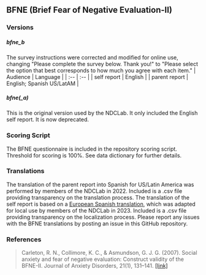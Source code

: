 ## BFNE (Brief Fear of Negative Evaluation-II)

### Versions
##### bfne_b
The survey instructions were corrected and modified for online use, changing "Please complete the survey below. Thank you!" to "Please select the option that best corresponds to how much you agree with each item."
| Audience | Language |
| :--  | :--  |
| self report | English |
| parent report | English; Spanish US/LatAM |

##### bfne(_a)
This is the original version used by the NDCLab. It only included the English self report. It is now deprecated.


### Scoring Script
The BFNE questionnaire is included in the repository scoring script. Threshold for scoring is 100%. See data dictionary for further details.


### Translations
The translation of the parent report into Spanish for US/Latin America was performed by members of the NDCLab in 2022.  Included is a .csv file providing transparency on the translation process. The translation of the self report is based on a [European Spanish translation](https://www.researchgate.net/publication/228680069_Propiedades_psicometricas_de_la_Escala_de_Miedo_a_la_Evaluacion_Negativa_version_breve_BFNE_en_muestra_clinica#:~:text=El%20BFNE%20est%C3%A1%20formado%20por,IV%2DTR%20(2000).), which was adapted for local use by members of the NDCLab in 2023. Included is a .csv file providing transparency on the localization process. Please report any issues with the BFNE translations by posting an issue in this GitHub repository.


### References
> Carleton, R. N., Collimore, K. C., & Asmundson, G. J. G. (2007). Social anxiety and fear of negative evaluation: Construct validity of the BFNE-II. Journal of Anxiety Disorders, 21(1), 131–141. [[link]](https://psycnet.apa.org/record/2007-01810-010)
